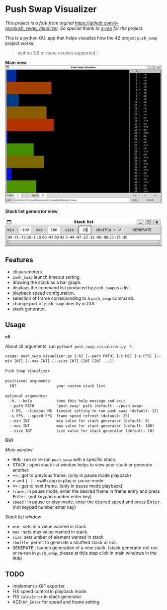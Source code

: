 # Push Swap Visualizer

_This project is a fork from orginal https://github.com/o-reo/push_swap_visualizer. So special thank to [o-reo](https://github.com/o-reo) for the project._

This is a python GUI app that helps visualize how the 42 project `push_swap` project works.

> python 3.8 or more version supported !

**Main view**
![PSViz App gui](images/main_gui.png)

**Stack list generator view**

![PSViz stack list generator list](images/stack_list_gui.png)

## Features

- cli parameters.
- `push_swap` launch timeout setting.
- drawing the stack as a bar graph.
- displays the command list produced by `push_swap`as a list.
- playback speed configuration.
- selection of frame corresponding to a `push_swap` command.
- change port of `push_swap` directly in GUI.
- stack generator.

## Usage

**cli**

About cli arguments, run `python3 push_swap_visualizer.py -h`.

```
usage: push_swap_visualizer.py [-h] [--path PATH] [-t MS] [-s FPS] [--min INT] [--max INT] [--size INT] [INT [INT ...]]

Push Swap Visualizer

positional arguments:
  INT                  your custom stack list

optional arguments:
  -h, --help           show this help message and exit
  --path PATH          'push_swap' path (default: ./push_swap)
  -t MS, --timeout MS  timeout setting to run push_swap (default: 12)
  -s FPS, --speed FPS  frame speed refresh (default: 25)
  --min INT            min value for stack generator (default: 0)
  --max INT            max value for stack generator (default: 100)
  --size INT           size value for stack generator (default: 10)
```

**GUI**

_Main window_

- <kbd>RUN</kbd> : run or re-run `push_swap` with a specific stack.
- <kbd>STACK</kbd> : open stack list window helps to view your stack or generate another.
- <kbd><<</kbd> : got to previous frame. (only in pause mode playback)
- <kbd>></kbd> and <kbd>| |</kbd> : swith app in play or pause mode.
- <kbd>>></kbd> : got to next frame. (only in pause mode playback)
- `frame` : in pause mode, enter the desired frame in frame entry and press <kbd>Enter</kbd>. (not keypad number enter key)
- `speed` : in pause or play mode, enter the desired speed and press <kbd>Enter</kbd>. (not keypad number enter key)

_Stack list window_

- `min` : sets min value wanted in stack.
- `max` : sets max value wanted in stack.
- `size`: sets umber of element wanted in stack
- `shuffle`: permit to generate a shuffled stack or not.
- <kbd>GENERATE</kbd> : launch generation of a new stack. (stack generator not run or re-run in `push_swap`, please at thjis step click in main windows in the <kbd>RUN</kbd>)

## TODO

- implement a GIF exporter.
- FIX speed control in playback mode.
- FIX `ValueError` in stack generator.
- ADD `KP_Enter` for speed and frame setting.